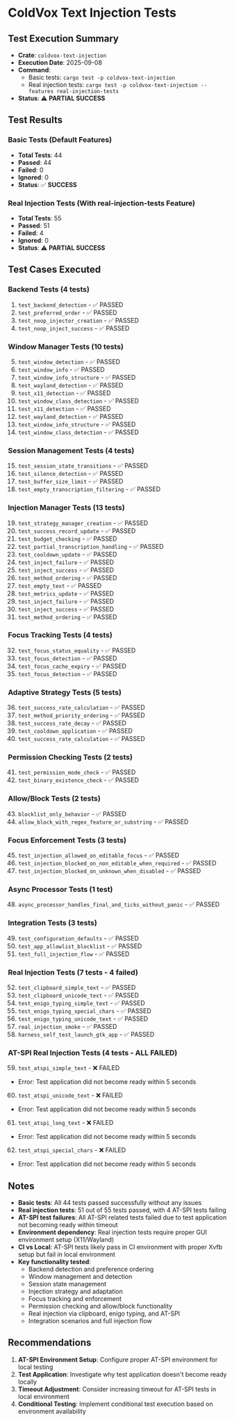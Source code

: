 # ColdVox Text Injection Tests

## Test Execution Summary
- **Crate**: `coldvox-text-injection`
- **Execution Date**: 2025-09-08
- **Command**:
  - Basic tests: `cargo test -p coldvox-text-injection`
  - Real injection tests: `cargo test -p coldvox-text-injection --features real-injection-tests`
- **Status**: ⚠️ **PARTIAL SUCCESS**

## Test Results

### Basic Tests (Default Features)
- **Total Tests**: 44
- **Passed**: 44
- **Failed**: 0
- **Ignored**: 0
- **Status**: ✅ **SUCCESS**

### Real Injection Tests (With real-injection-tests Feature)
- **Total Tests**: 55
- **Passed**: 51
- **Failed**: 4
- **Ignored**: 0
- **Status**: ⚠️ **PARTIAL SUCCESS**

## Test Cases Executed

### Backend Tests (4 tests)
1. `test_backend_detection` - ✅ PASSED
2. `test_preferred_order` - ✅ PASSED
3. `test_noop_injector_creation` - ✅ PASSED
4. `test_noop_inject_success` - ✅ PASSED

### Window Manager Tests (10 tests)
5. `test_window_detection` - ✅ PASSED
6. `test_window_info` - ✅ PASSED
7. `test_window_info_structure` - ✅ PASSED
8. `test_wayland_detection` - ✅ PASSED
9. `test_x11_detection` - ✅ PASSED
10. `test_window_class_detection` - ✅ PASSED
11. `test_x11_detection` - ✅ PASSED
12. `test_wayland_detection` - ✅ PASSED
13. `test_window_info_structure` - ✅ PASSED
14. `test_window_class_detection` - ✅ PASSED

### Session Management Tests (4 tests)
15. `test_session_state_transitions` - ✅ PASSED
16. `test_silence_detection` - ✅ PASSED
17. `test_buffer_size_limit` - ✅ PASSED
18. `test_empty_transcription_filtering` - ✅ PASSED

### Injection Manager Tests (13 tests)
19. `test_strategy_manager_creation` - ✅ PASSED
20. `test_success_record_update` - ✅ PASSED
21. `test_budget_checking` - ✅ PASSED
22. `test_partial_transcription_handling` - ✅ PASSED
23. `test_cooldown_update` - ✅ PASSED
24. `test_inject_failure` - ✅ PASSED
25. `test_inject_success` - ✅ PASSED
26. `test_method_ordering` - ✅ PASSED
27. `test_empty_text` - ✅ PASSED
28. `test_metrics_update` - ✅ PASSED
29. `test_inject_failure` - ✅ PASSED
30. `test_inject_success` - ✅ PASSED
31. `test_method_ordering` - ✅ PASSED

### Focus Tracking Tests (4 tests)
32. `test_focus_status_equality` - ✅ PASSED
33. `test_focus_detection` - ✅ PASSED
34. `test_focus_cache_expiry` - ✅ PASSED
35. `test_focus_detection` - ✅ PASSED

### Adaptive Strategy Tests (5 tests)
36. `test_success_rate_calculation` - ✅ PASSED
37. `test_method_priority_ordering` - ✅ PASSED
38. `test_success_rate_decay` - ✅ PASSED
39. `test_cooldown_application` - ✅ PASSED
40. `test_success_rate_calculation` - ✅ PASSED

### Permission Checking Tests (2 tests)
41. `test_permission_mode_check` - ✅ PASSED
42. `test_binary_existence_check` - ✅ PASSED

### Allow/Block Tests (2 tests)
43. `blocklist_only_behavior` - ✅ PASSED
44. `allow_block_with_regex_feature_or_substring` - ✅ PASSED

### Focus Enforcement Tests (3 tests)
45. `test_injection_allowed_on_editable_focus` - ✅ PASSED
46. `test_injection_blocked_on_non_editable_when_required` - ✅ PASSED
47. `test_injection_blocked_on_unknown_when_disabled` - ✅ PASSED

### Async Processor Tests (1 test)
48. `async_processor_handles_final_and_ticks_without_panic` - ✅ PASSED

### Integration Tests (3 tests)
49. `test_configuration_defaults` - ✅ PASSED
50. `test_app_allowlist_blocklist` - ✅ PASSED
51. `test_full_injection_flow` - ✅ PASSED

### Real Injection Tests (7 tests - 4 failed)
52. `test_clipboard_simple_text` - ✅ PASSED
53. `test_clipboard_unicode_text` - ✅ PASSED
54. `test_enigo_typing_simple_text` - ✅ PASSED
55. `test_enigo_typing_special_chars` - ✅ PASSED
56. `test_enigo_typing_unicode_text` - ✅ PASSED
57. `real_injection_smoke` - ✅ PASSED
58. `harness_self_test_launch_gtk_app` - ✅ PASSED

### AT-SPI Real Injection Tests (4 tests - ALL FAILED)
59. `test_atspi_simple_text` - ❌ FAILED
   - Error: Test application did not become ready within 5 seconds
60. `test_atspi_unicode_text` - ❌ FAILED
   - Error: Test application did not become ready within 5 seconds
61. `test_atspi_long_text` - ❌ FAILED
   - Error: Test application did not become ready within 5 seconds
62. `test_atspi_special_chars` - ❌ FAILED
   - Error: Test application did not become ready within 5 seconds

## Notes
- **Basic tests**: All 44 tests passed successfully without any issues
- **Real injection tests**: 51 out of 55 tests passed, with 4 AT-SPI tests failing
- **AT-SPI test failures**: All AT-SPI related tests failed due to test application not becoming ready within timeout
- **Environment dependency**: Real injection tests require proper GUI environment setup (X11/Wayland)
- **CI vs Local**: AT-SPI tests likely pass in CI environment with proper Xvfb setup but fail in local environment
- **Key functionality tested**:
  - Backend detection and preference ordering
  - Window management and detection
  - Session state management
  - Injection strategy and adaptation
  - Focus tracking and enforcement
  - Permission checking and allow/block functionality
  - Real injection via clipboard, enigo typing, and AT-SPI
  - Integration scenarios and full injection flow

## Recommendations
1. **AT-SPI Environment Setup**: Configure proper AT-SPI environment for local testing
2. **Test Application**: Investigate why test application doesn't become ready locally
3. **Timeout Adjustment**: Consider increasing timeout for AT-SPI tests in local environment
4. **Conditional Testing**: Implement conditional test execution based on environment availability
